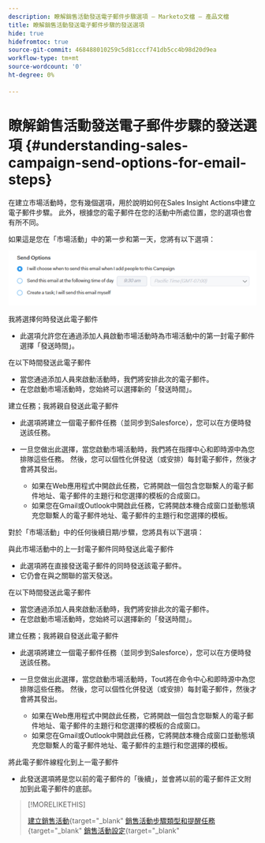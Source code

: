 ```yaml
---
description: 瞭解銷售活動發送電子郵件步驟選項 — Marketo文檔 — 產品文檔
title: 瞭解銷售活動發送電子郵件步驟的發送選項
hide: true
hidefromtoc: true
source-git-commit: 468488010259c5d81cccf741db5cc4b98d20d9ea
workflow-type: tm+mt
source-wordcount: '0'
ht-degree: 0%

---
```


# 瞭解銷售活動發送電子郵件步驟的發送選項 {#understanding-sales-campaign-send-options-for-email-steps}

在建立市場活動時，您有幾個選項，用於說明如何在Sales Insight Actions中建立電子郵件步驟。 此外，根據您的電子郵件在您的活動中所處位置，您的選項也會有所不同。

如果這是您在「市場活動」中的第一步和第一天，您將有以下選項：

![](assets/understanding-sales-campaign-send-options-for-email-steps-1.png)

我將選擇何時發送此電子郵件

* 此選項允許您在通過添加人員啟動市場活動時為市場活動中的第一封電子郵件選擇「發送時間」。

在以下時間發送此電子郵件

* 當您通過添加人員來啟動活動時，我們將安排此次的電子郵件。
* 在您啟動市場活動時，您始終可以選擇新的「發送時間」。

建立任務；我將親自發送此電子郵件

* 此選項將建立一個電子郵件任務（並同步到Salesforce），您可以在方便時發送該任務。
* 一旦您做出此選擇，當您啟動市場活動時，我們將在指揮中心和即時源中為您排隊這些任務。 然後，您可以個性化併發送（或安排）每封電子郵件，然後才會將其發出。

   * 如果在Web應用程式中開啟此任務，它將開啟一個包含您聯繫人的電子郵件地址、電子郵件的主題行和您選擇的模板的合成窗口。
   * 如果您在Gmail或Outlook中開啟此任務，它將開啟本機合成窗口並動態填充您聯繫人的電子郵件地址、電子郵件的主題行和您選擇的模板。

對於「市場活動」中的任何後續日期/步驟，您將具有以下選項：

與此市場活動中的上一封電子郵件同時發送此電子郵件

* 此選項將在直接發送電子郵件的同時發送該電子郵件。
* 它仍會在與之關聯的當天發送。

在以下時間發送此電子郵件

* 當您通過添加人員來啟動活動時，我們將安排此次的電子郵件。
* 在您啟動市場活動時，您始終可以選擇新的「發送時間」。

建立任務；我將親自發送此電子郵件

* 此選項將建立一個電子郵件任務（並同步到Salesforce），您可以在方便時發送該任務。
* 一旦您做出此選擇，當您啟動市場活動時，Tout將在命令中心和即時源中為您排隊這些任務。 然後，您可以個性化併發送（或安排）每封電子郵件，然後才會將其發出。

   * 如果在Web應用程式中開啟此任務，它將開啟一個包含您聯繫人的電子郵件地址、電子郵件的主題行和您選擇的模板的合成窗口。
   * 如果您在Gmail或Outlook中開啟此任務，它將開啟本機合成窗口並動態填充您聯繫人的電子郵件地址、電子郵件的主題行和您選擇的模板。

將此電子郵件線程化到上一電子郵件

* 此發送選項將是您以前的電子郵件的「後續」，並會將以前的電子郵件正文附加到此電子郵件的底部。

>[!MORELIKETHIS]
>
>[建立銷售活動](/help/marketo/product-docs/marketo-sales-insight/actions/campaigns/create-a-sales-campaign.md){target=&quot;_blank&quot;
>[銷售活動步驟類型和提醒任務](/help/marketo/product-docs/marketo-sales-insight/actions/campaigns/sales-campaign-step-types-and-reminder-tasks.md){target=&quot;_blank&quot;
>[銷售活動設定](/help/marketo/product-docs/marketo-sales-insight/actions/campaigns/sales-campaign-settings.md){target=&quot;_blank&quot;
